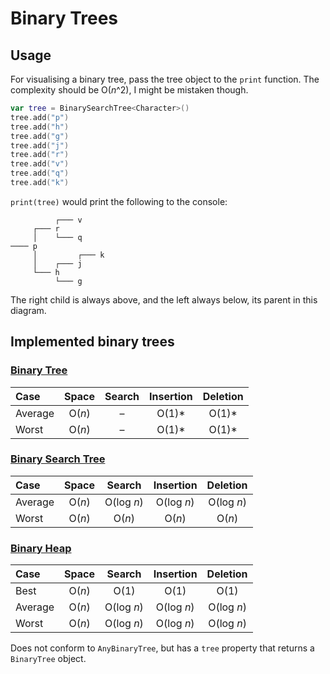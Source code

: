 #  Binary Trees

## Usage
For visualising a binary tree, pass the tree object to the `print` function. The complexity should be O(*n*^2), I might be mistaken though. 
```swift
var tree = BinarySearchTree<Character>()
tree.add("p")
tree.add("h")
tree.add("g")
tree.add("j")
tree.add("r")
tree.add("v")
tree.add("q")
tree.add("k")
```
`print(tree)` would print the following to the console:
```
          ┌─── v
     ┌─── r
     │    └─── q
──── p
     │         ┌─── k
     │    ┌─── j
     └─── h
          └─── g
```
The right child is always above, and the left always below, its parent in this diagram.

## Implemented binary trees

### [**Binary Tree**](https://github.com/stjomd/learning/blob/master/Learning/Data%20Structures/Trees/BinaryTree.swift)
Case | Space | Search | Insertion | Deletion
:---- | :------: | :-------: | :--------: | :--------:
Average | O(*n*) | – | O(1)* | O(1)*
Worst | O(*n*) | – | O(1)* | O(1)*


### [**Binary Search Tree**](https://github.com/stjomd/learning/blob/master/Learning/Data%20Structures/Trees/BinarySearchTree.swift)
Case | Space | Search | Insertion | Deletion
:---- | :------: | :-------: | :--------: | :--------:
Average | O(*n*) | O(log *n*) | O(log *n*) | O(log *n*)
Worst | O(*n*) | O(*n*) | O(*n*) | O(*n*)

### [**Binary Heap**](https://github.com/stjomd/learning/blob/master/Learning/Data%20Structures/Trees/Heap.swift)
Case | Space | Search | Insertion | Deletion
:---- | :------: | :-------: | :--------: | :--------:
Best | O(*n*) | O(1) | O(1) | O(1)
Average | O(*n*) | O(log *n*) | O(log *n*) | O(log *n*)
Worst | O(*n*) | O(log *n*) | O(log *n*) | O(log *n*)

Does not conform to `AnyBinaryTree`, but has a `tree` property that returns a `BinaryTree` object.

